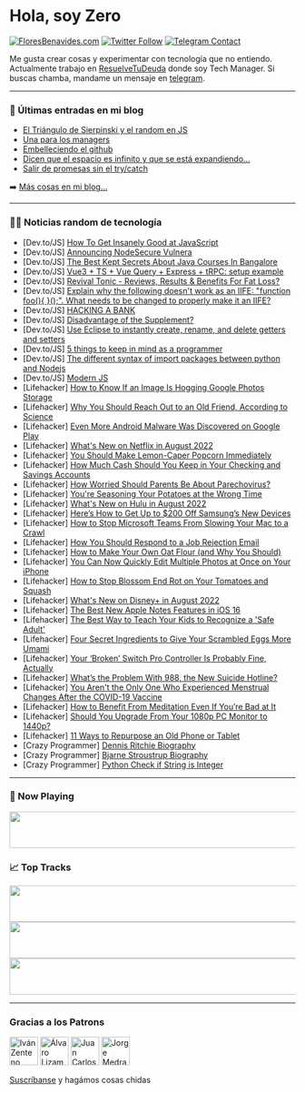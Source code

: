 # Hola, soy Zero

[![FloresBenavides.com](https://img.shields.io/website?down_message=oops&label=MiBlog&style=for-the-badge&up_message=online&url=https%3A%2F%2Ffloresbenavides.com)](https://floresbenavides.com) [![Twitter Follow](https://img.shields.io/twitter/follow/ZeroDragon?color=%231DA1F2&label=Follow&logo=twitter&logoColor=ffffff&style=for-the-badge)](https://twitter.com/zerodragon) [![Telegram Contact](https://img.shields.io/badge/escr%C3%ADbeme-ZeroDragon-%2326A5E4?style=for-the-badge&logo=telegram)](https://t.me/zerodragon)

Me gusta crear cosas y experimentar con tecnología que no entiendo.
Actualmente trabajo en [ResuelveTuDeuda](http://github.com/resuelve) donde soy Tech Manager.
Si buscas chamba, mandame un mensaje en [telegram](https://t.me/zerodragon).

---

### 📕 Últimas entradas en mi blog
<!-- BLOG-POST-LIST:START -->
- [El Triángulo de Sierpinski y el random en JS](https://floresbenavides.com/el-triangulo-de-sierpinski-y-el-random-en-js/)
- [Una para los managers](https://floresbenavides.com/una-para-los-managers/)
- [Embelleciendo el github](https://floresbenavides.com/embelleciendo-el-github/)
- [Dicen que el espacio es infinito y que se está expandiendo…](https://floresbenavides.com/dicen-que-el-espacio-es-infinito-y-que-se-esta-expandiendo/)
- [Salir de promesas sin el try/catch](https://floresbenavides.com/salir-de-promesas-sin-el-try-catch/)
<!-- BLOG-POST-LIST:END -->

➡️ [Más cosas en mi blog...](https://floresbenavides.com)

---

### 👨‍💻 Noticias random de tecnología
<!-- TECH-POSTS:START -->
- [Dev.to/JS] [How To Get Insanely Good at JavaScript](https://dev.to/karody_ankit/how-to-get-insanely-good-at-javascript-3el8)
- [Dev.to/JS] [Announcing NodeSecure Vulnera](https://dev.to/fraxken/announcing-nodesecure-vulnera-22a6)
- [Dev.to/JS] [The Best Kept Secrets About Java Courses In Bangalore](https://dev.to/speakengindia5/the-best-kept-secrets-about-java-courses-in-bangalore-jb9)
- [Dev.to/JS] [Vue3 + TS + Vue Query + Express + tRPC: setup example](https://dev.to/alousilva/vue3-typescript-express-trpc-setup-example-2mlh)
- [Dev.to/JS] [Revival Tonic - Reviews, Results &amp; Benefits For Fat Loss?](https://dev.to/revivaltonicfa1/revival-tonic-reviews-results-benefits-for-fat-loss-2kmc)
- [Dev.to/JS] [Explain why the following doesn&#39;t work as an IIFE: &quot;function foo&lpar;&rpar;{ }&lpar;&rpar;;&quot;. What needs to be changed to properly make it an IIFE?](https://dev.to/anewman15/explain-why-the-following-doesnt-work-as-an-iife-function-foo-what-needs-to-be-changed-to-properly-make-it-an-iife-3gab)
- [Dev.to/JS] [HACKING A BANK](https://dev.to/paragonnoah/hacking-a-bank-5lb)
- [Dev.to/JS] [Disadvantage of the Supplement?](https://dev.to/dereksmartinezs/disadvantage-of-the-supplement-36n9)
- [Dev.to/JS] [Use Eclipse to instantly create, rename, and delete getters and setters](https://dev.to/professionalw0/use-eclipse-to-instantly-create-rename-and-delete-getters-and-setters-2639)
- [Dev.to/JS] [5 things to keep in mind as a programmer](https://dev.to/devsimc/5-things-to-keep-in-mind-as-a-programmer-1c24)
- [Dev.to/JS] [The different syntax of import packages between python and Nodejs](https://dev.to/fernandocavill/the-different-syntax-of-import-packages-between-python-and-nodejs-2ldd)
- [Dev.to/JS] [Modern JS](https://dev.to/myleftshoe/modern-js-ohc)
- [Lifehacker] [How to Know If an Image Is Hogging Google Photos Storage](https://lifehacker.com/how-to-know-if-an-image-is-hogging-google-photos-storag-1849200245)
- [Lifehacker] [Why You Should Reach Out to an Old Friend, According to Science](https://lifehacker.com/why-you-should-reach-out-to-an-old-friend-according-to-1849211263)
- [Lifehacker] [Even More Android Malware Was Discovered on Google Play](https://lifehacker.com/even-more-android-malware-was-discovered-on-google-play-1849201021)
- [Lifehacker] [What&#39;s New on Netflix in August 2022](https://lifehacker.com/whats-new-on-netflix-in-august-2022-1849200453)
- [Lifehacker] [You Should Make Lemon-Caper Popcorn Immediately](https://lifehacker.com/you-should-make-lemon-caper-popcorn-immediately-1849201102)
- [Lifehacker] [How Much Cash Should You Keep in Your Checking and Savings Accounts](https://lifehacker.com/how-much-cash-should-you-keep-in-your-checking-and-savi-1849199688)
- [Lifehacker] [How Worried Should Parents Be About Parechovirus?](https://lifehacker.com/how-worried-should-parents-be-about-parechovirus-1849200626)
- [Lifehacker] [You&#39;re Seasoning Your Potatoes at the Wrong Time](https://lifehacker.com/youre-seasoning-your-potatoes-at-the-wrong-time-1849200400)
- [Lifehacker] [What&#39;s New on Hulu in August 2022](https://lifehacker.com/whats-new-on-hulu-in-august-2022-1849200451)
- [Lifehacker] [Here’s How to Get Up to $200 Off Samsung’s New Devices](https://lifehacker.com/here-s-how-to-get-up-to-200-off-samsung-s-new-devices-1849199612)
- [Lifehacker] [How to Stop Microsoft Teams From Slowing Your Mac to a Crawl](https://lifehacker.com/how-to-stop-microsoft-teams-from-slowing-your-mac-to-a-1849198990)
- [Lifehacker] [How You Should Respond to a Job Rejection Email](https://lifehacker.com/how-you-should-respond-to-a-job-rejection-email-1849197465)
- [Lifehacker] [How to Make Your Own Oat Flour &lpar;and Why You Should&rpar;](https://lifehacker.com/how-to-make-your-own-oat-flour-and-why-you-should-1849197630)
- [Lifehacker] [You Can Now Quickly Edit Multiple Photos at Once on Your iPhone](https://lifehacker.com/you-can-now-quickly-edit-multiple-photos-at-once-on-you-1849198579)
- [Lifehacker] [How to Stop Blossom End Rot on Your Tomatoes and Squash](https://lifehacker.com/how-to-stop-blossom-end-rot-on-your-tomatoes-and-squash-1849198429)
- [Lifehacker] [What&#39;s New on Disney+ in August 2022](https://lifehacker.com/whats-new-on-disney-in-august-2022-1849198150)
- [Lifehacker] [The Best New Apple Notes Features in iOS 16](https://lifehacker.com/the-best-new-apple-notes-features-in-ios-16-1849193432)
- [Lifehacker] [The Best Way to Teach Your Kids to Recognize a &#39;Safe Adult&#39;](https://lifehacker.com/the-best-way-to-teach-your-kids-to-recognize-a-safe-adu-1849194970)
- [Lifehacker] [Four Secret Ingredients to Give Your Scrambled Eggs More Umami](https://lifehacker.com/four-secret-ingredients-to-give-your-scrambled-eggs-mor-1849196670)
- [Lifehacker] [Your ‘Broken’ Switch Pro Controller Is Probably Fine, Actually](https://lifehacker.com/your-broken-switch-pro-controller-is-probably-fine-a-1849196385)
- [Lifehacker] [What’s the Problem With 988, the New Suicide Hotline?](https://lifehacker.com/what-s-the-problem-with-988-the-new-suicide-hotline-1849196885)
- [Lifehacker] [You Aren&#39;t the Only One Who Experienced Menstrual Changes After the COVID-19 Vaccine](https://lifehacker.com/you-arent-the-only-one-who-experienced-menstrual-change-1849196811)
- [Lifehacker] [How to Benefit From Meditation Even If You’re Bad at It](https://lifehacker.com/how-to-benefit-from-meditation-even-if-you-re-bad-at-it-1849196719)
- [Lifehacker] [Should You Upgrade From Your 1080p PC Monitor to 1440p?](https://lifehacker.com/should-you-upgrade-from-your-1080p-pc-monitor-to-1440p-1849196603)
- [Lifehacker] [11 Ways to Repurpose an Old Phone or Tablet](https://lifehacker.com/11-ways-to-repurpose-an-old-phone-or-tablet-1849190602)
- [Crazy Programmer] [Dennis Ritchie Biography](https://www.thecrazyprogrammer.com/2022/07/dennis-ritchie-biography.html)
- [Crazy Programmer] [Bjarne Stroustrup Biography](https://www.thecrazyprogrammer.com/2022/07/bjarne-stroustrup-biography.html)
- [Crazy Programmer] [Python Check if String is Integer](https://www.thecrazyprogrammer.com/2022/07/python-check-if-string-is-integer.html)<!-- TECH-POSTS:END -->

---

### 🎵 Now Playing
<a href="https://spotify-now-playing-dun.vercel.app/now-playing?open"><img src="https://spotify-now-playing-dun.vercel.app/now-playing" width="540" height="64"></a>

### 📈 Top Tracks
<a href="https://spotify-now-playing-dun.vercel.app/top-tracks?i=1&open"><img src="https://spotify-now-playing-dun.vercel.app/top-tracks?i=1" width="540" height="64"></a>
<a href="https://spotify-now-playing-dun.vercel.app/top-tracks?i=2&open"><img src="https://spotify-now-playing-dun.vercel.app/top-tracks?i=2" width="540" height="64"></a>
<a href="https://spotify-now-playing-dun.vercel.app/top-tracks?i=3&open"><img src="https://spotify-now-playing-dun.vercel.app/top-tracks?i=3" width="540" height="64"></a>

---

### Gracias a los Patrons
[<img src="https://avatars.githubusercontent.com/u/243380?v=4" alt="Iván Zenteno" width="50px">](https://github.com/k001) [<img src="https://avatars.githubusercontent.com/u/19955639?v=4" alt="Álvaro Lizama" width="50px">](https://github.com/alvarolizama) [<img src="https://avatars.githubusercontent.com/u/2718753?v=4" alt="Juan Carlos Ruiz" width="50px">](https://github.com/JuanCrg90) [<img src="https://avatars.githubusercontent.com/u/37025?v=4" alt="Jorge Medrano" width="50px">](https://github.com/h1pp1e) 

[Suscríbanse](https://www.patreon.com/zerodragon) y hagámos cosas chidas
